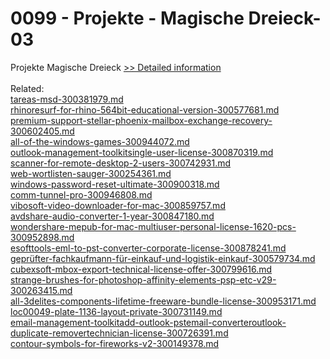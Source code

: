# 0099 - Projekte - Magische Dreieck-03
 Projekte Magische Dreieck
[>> Detailed information](https://secure.shareit.com/shareit/product.html?productid=300964283&affiliateid=200057808)<br/><br/>Related:
<br />[tareas-msd-300381979.md](https://github.com/downloadplanet/downloadplanet/blob/main/tareas-msd-300381979.md)<br />[rhinoresurf-for-rhino-564bit-educational-version-300577681.md](https://github.com/downloadplanet/downloadplanet/blob/main/rhinoresurf-for-rhino-564bit-educational-version-300577681.md)<br />[premium-support-stellar-phoenix-mailbox-exchange-recovery-300602405.md](https://github.com/downloadplanet/downloadplanet/blob/main/premium-support-stellar-phoenix-mailbox-exchange-recovery-300602405.md)<br />[all-of-the-windows-games-300944072.md](https://github.com/downloadplanet/downloadplanet/blob/main/all-of-the-windows-games-300944072.md)<br />[outlook-management-toolkitsingle-user-license-300870319.md](https://github.com/downloadplanet/downloadplanet/blob/main/outlook-management-toolkitsingle-user-license-300870319.md)<br />[scanner-for-remote-desktop-2-users-300742931.md](https://github.com/downloadplanet/downloadplanet/blob/main/scanner-for-remote-desktop-2-users-300742931.md)<br />[web-wortlisten-sauger-300254361.md](https://github.com/downloadplanet/downloadplanet/blob/main/web-wortlisten-sauger-300254361.md)<br />[windows-password-reset-ultimate-300900318.md](https://github.com/downloadplanet/downloadplanet/blob/main/windows-password-reset-ultimate-300900318.md)<br />[comm-tunnel-pro-300946808.md](https://github.com/downloadplanet/downloadplanet/blob/main/comm-tunnel-pro-300946808.md)<br />[vibosoft-video-downloader-for-mac-300859757.md](https://github.com/downloadplanet/downloadplanet/blob/main/vibosoft-video-downloader-for-mac-300859757.md)<br />[avdshare-audio-converter-1-year-300847180.md](https://github.com/downloadplanet/downloadplanet/blob/main/avdshare-audio-converter-1-year-300847180.md)<br />[wondershare-mepub-for-mac-multiuser-personal-license-1620-pcs-300952898.md](https://github.com/downloadplanet/downloadplanet/blob/main/wondershare-mepub-for-mac-multiuser-personal-license-1620-pcs-300952898.md)<br />[esofttools-eml-to-pst-converter-corporate-license-300878241.md](https://github.com/downloadplanet/downloadplanet/blob/main/esofttools-eml-to-pst-converter-corporate-license-300878241.md)<br />[geprüfter-fachkaufmann-für-einkauf-und-logistik-einkauf-300579734.md](https://github.com/downloadplanet/downloadplanet/blob/main/geprüfter-fachkaufmann-für-einkauf-und-logistik-einkauf-300579734.md)<br />[cubexsoft-mbox-export-technical-license-offer-300799616.md](https://github.com/downloadplanet/downloadplanet/blob/main/cubexsoft-mbox-export-technical-license-offer-300799616.md)<br />[strange-brushes-for-photoshop-affinity-elements-psp-etc-v29-300263415.md](https://github.com/downloadplanet/downloadplanet/blob/main/strange-brushes-for-photoshop-affinity-elements-psp-etc-v29-300263415.md)<br />[all-3delites-components-lifetime-freeware-bundle-license-300953171.md](https://github.com/downloadplanet/downloadplanet/blob/main/all-3delites-components-lifetime-freeware-bundle-license-300953171.md)<br />[loc00049-plate-1136-layout-private-300731149.md](https://github.com/downloadplanet/downloadplanet/blob/main/loc00049-plate-1136-layout-private-300731149.md)<br />[email-management-toolkitadd-outlook-pstemail-converteroutlook-duplicate-removertechnician-license-300726391.md](https://github.com/downloadplanet/downloadplanet/blob/main/email-management-toolkitadd-outlook-pstemail-converteroutlook-duplicate-removertechnician-license-300726391.md)<br />[contour-symbols-for-fireworks-v2-300149378.md](https://github.com/downloadplanet/downloadplanet/blob/main/contour-symbols-for-fireworks-v2-300149378.md)